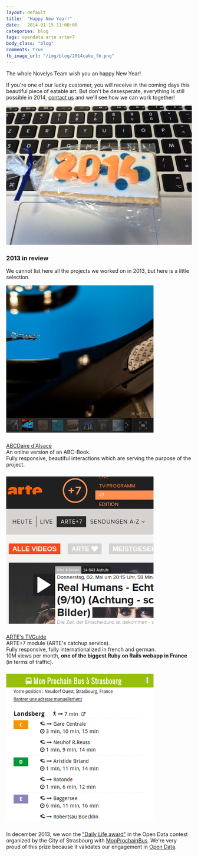 ```yaml
---
layout: default
title:  "Happy New Year!"
date:   2014-01-15 11:00:00
categories: blog
tags: opendata arte arte+7
body_class: "blog"
comments: true
fb_image_url: "/img/blog/2014cake_fb.png"
---
```


The whole Novelys Team wish you an happy New Year!

If you're one of our lucky customer, you will receive in the coming days this beautiful piece of eatable art. But don't be desesperate, everything is still possible in 2014, [contact us](/contact.html) and we'll see how we can work together!

<img src="/img/blog/2014cake.jpg" alt="2014 cake" class="text-center" />

<h3>2013 in review</h3>

We cannot list here all the projects we worked on in 2013, but here is a little selection.

<div class="row-fluid">
  <div class="span2">
    <a href="/portfolio/abcalsace.html"><img src="/img/home/abcalsace.png" /></a>
  </div>
  <div class="span8">
    <p style="padding: 10px 0;">
      <a href="/portfolio/abcalsace.html">ABCDaire d'Alsace</a>
      <br/>
      An online version of an ABC-Book.
      <br/>
      Fully responsive, beautiful interactions which are serving the purpose of the project.
    </p>
  </div>
</div>

<div class="row-fluid">
  <div class="span2">
    <a href="/portfolio/artetvguide.html"><img src="/img/home/artetvguide.png" /></a>
  </div>
  <div class="span8">
    <p style="padding: 10px 0;">
      <a href="/portfolio/artetvguide.html">ARTE's TVGuide</a>
      <br/>
      ARTE+7 module (ARTE's catchup service).
      <br/>
      Fully responsive, fully internationalized in french and german.
      <br/>
      10M views per month, <strong>one of the biggest Ruby on Rails webapp in France</strong> (in terms of traffic).
    </p>
  </div>
</div>

<div class="row-fluid">
  <div class="span2">
    <a href="/portfolio/opendata.html"><img src="/img/home/opendata.png" /></a>
  </div>
  <div class="span8">
    <p style="padding: 10px 0;">
      In december 2013, we won the <a href="http://www.europtimist.eu/actualites/resultats-du-concours-open-data-et-felicitations-aux-gagnants" target="_blank">"Daily Life award"</a> in the Open Data contest organized by the City of Strasbourg with <a href="http://www.monprochainbus.eu" target="_blank">MonProchainBus</a>. We're very proud of this prize because it validates our engagement in <a href="/portfolio/opendata.html">Open Data</a>.
    </p>
  </div>
</div>

